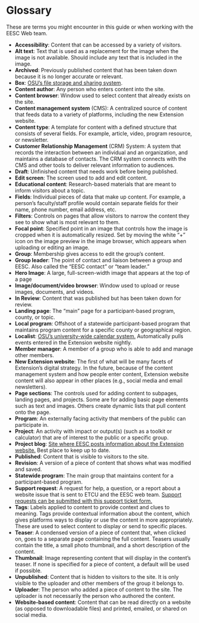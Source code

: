 # Glossary

These are terms you might encounter in this guide or when working with the EESC Web team.

  - **Accessibility**: Content that can be accessed by a variety of visitors.
  - **Alt text**: Text that is used as a replacement for the image when the image is not available. Should include any text that is included in the image.
  - **Archived**: Previously published content that has been taken down because it is no longer accurate or relevant.
  - **Box**: [OSU’s file storage and sharing system](https://oregonstate.account.box.com/).
  - **Content author**: Any person who enters content into the site.
  - **Content browser**: Window used to select content that already exists on the site.
  - **Content management system** (CMS): A centralized source of content that feeds data to a variety of platforms, including the new Extension website.
  - **Content type**: A template for content with a defined structure that consists of several fields. For example, article, video, program resource, or newsletter.
  - **Customer Relationship Management** (CRM) System: A system that records the interaction between an individual and an organization, and maintains a database of contacts. The CRM system connects with the CMS and other tools to deliver relevant information to audiences.
  - **Draft**: Unfinished content that needs work before being published.
  - **Edit screen**: The screen used to add and edit content.
  - **Educational content**: Research-based materials that are meant to inform visitors about a topic.
  - **Fields**: Individual pieces of data that make up content. For example, a person’s faculty/staff profile would contain separate fields for their name, phone number, email address, etc.
  - **Filters**: Controls on pages that allow visitors to narrow the content they see to show what is most relevant to them.
  - **Focal point**: Specified point in an image that controls how the image is cropped when it is automatically resized. Set by moving the white “+” icon on the image preview in the image browser, which appears when uploading or editing an image.
  - **Group**: Membership gives access to edit the group’s content.
  - **Group leader**: The point of contact and liaison between a group and EESC. Also called the “EESC contact” or “team leader.”
  - **Hero Image**: A large, full-screen-width image that appears at the top of a page
  - **Image/document/video browser**: Window used to upload or reuse images, documents, and videos.
  - **In Review**: Content that was published but has been taken down for review.
  - **Landing page**: The “main” page for a participant-based program, county, or topic.
  - **Local program**: Offshoot of a statewide participant-based program that maintains program content for a specific county or geographical region.
  - **Localist**: [OSU’s university-wide calendar system.](https://events.oregonstate.edu/) Automatically pulls events entered in the Extension website nightly.
  - **Member manager**: A member of a group who is able to add and manage other members.
  - **New Extension website**: The first of what will be many facets of Extension’s digital strategy. In the future, because of the content management system and how people enter content, Extension website content will also appear in other places (e.g., social media and email newsletters).
  - **Page sections**: The controls used for adding content to subpages, landing pages, and projects. Some are for adding basic page elements such as text and images. Others create dynamic lists that pull content onto the page.
  - **Program**: An externally facing activity that members of the public can participate in.
  - **Project**: An activity with impact or output(s) (such as a toolkit or calculator) that are of interest to the public or a specific group.
  - **Project blog**: [Site where EESC posts information about the Extension website.](http://blogs.oregonstate.edu/extensionweb/) Best place to keep up to date.
  - **Published**: Content that is visible to visitors to the site.
  - **Revision**: A version of a piece of content that shows what was modified and saved.
  - **Statewide program**: The main group that maintains content for a participant-based program.
  - **Support request**: A request for help, a question, or a report about a website issue that is sent to ETCU and the EESC web team. [Support requests can be submitted with this support ticket form.](https://osueesc.atlassian.net/servicedesk/customer/portal/2)
  - **Tags**: Labels applied to content to provide context and clues to meaning. Tags provide contextual information about the content, which gives platforms ways to display or use the content in more appropriately. These are used to select content to display or send to specific places.
  - **Teaser**: A condensed version of a piece of content that, when clicked on, goes to a separate page containing the full content. Teasers usually contain the title, a small photo thumbnail, and a short description of the content.
  - **Thumbnail**: Image representing content that will display in the content’s teaser. If none is specified for a piece of content, a default will be used if possible.
  - **Unpublished**: Content that is hidden to visitors to the site. It is only visible to the uploader and other members of the group it belongs to.
  - **Uploader**: The person who added a piece of content to the site. The uploader is not necessarily the person who authored the content.
  - **Website-based content**: Content that can be read directly on a website (as opposed to downloadable files) and printed, emailed, or shared on social media.
